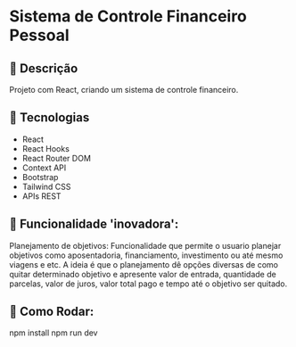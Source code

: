 # Sistema de Controle Financeiro Pessoal

## 🎯 Descrição
Projeto com React, criando um sistema de controle financeiro.

## 🚀 Tecnologias
- React
- React Hooks
- React Router DOM
- Context API
- Bootstrap
- Tailwind CSS
- APIs REST

## 🧩 Funcionalidade 'inovadora':
Planejamento de objetivos:
Funcionalidade que permite o usuario planejar objetivos como aposentadoria, financiamento, investimento ou até mesmo viagens e etc. A ideia é que o planejamento dê opções diversas de como quitar determinado objetivo e apresente valor de entrada, quantidade de parcelas, valor de juros, valor total pago e tempo até o objetivo ser quitado.

## 📌 Como Rodar:
npm install
npm run dev
